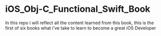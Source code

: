 # iOS_Obj-C_Functional_Swift_Book
In this repo i will reflect all the content learned from this book, this is the first of six books what i've take to learn to become a great iOS Developer
